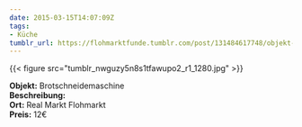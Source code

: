 ```yaml
---
date: 2015-03-15T14:07:09Z
tags:
- Küche
tumblr_url: https://flohmarktfunde.tumblr.com/post/131484617748/objekt-brotschneidemaschine-beschreibung-lorem
---
```

 {{< figure src="tumblr_nwguzy5n8s1tfawupo2_r1_1280.jpg" >}}  

**Objekt:** Brotschneidemaschine  
**Beschreibung:**   
**Ort:** Real Markt Flohmarkt  
**Preis:** 12€

